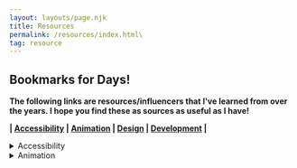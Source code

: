 ```yaml
---
layout: layouts/page.njk
title: Resources
permalink: /resources/index.html\
tag: resource
---
```

## Bookmarks for Days!

**The following links are resources/influencers that I've learned from over the years. I hope you find these as sources
as useful as I have!**

**\| [Accessibility](#accessibility) | [Animation](#animation) | [Design](#design) | [Development](#development) |**

<details>
	<summary>Accessibility</summary>

* **Standard**

  * [W3C Accessibility Standards Overview](https://www.w3.org/WAI/standards-guidelines/)
  * [Web Content Accessibility Guidelines (WCAG) 2.0](https://www.w3.org/TR/WCAG20/)
  * [Standards for Writing Accessibly](https://alistapart.com/article/standards-for-writing-accessibly/)
  * [HTML: A good basis for accessibility](https://developer.mozilla.org/en-US/docs/Learn/Accessibility/HTML)
* **Navigation**

  * [Accessible Mobile Navigation](https://www.a11ymatters.com/pattern/mobile-nav/)
  * [Accessibility for Hamburger Menu](https://medium.com/@linlinghao/accessibility-for-hamburger-menu-a37fa9617a89)
* **Strategy**

  * [ADA Website Compliance: Preparing Your College or University Website](https://www.oho.com/blog/ada-website-compliance-preparing-your-college-or-university-website)
  * [Checklist to Comply with ADA Accessibility in Higher Education](https://opensenselabs.com/blog/articles/checklist-comply-ada-accessibility-higher-education)
  * [ADA Title II Action Guide for State and Local Governments](https://www.adaactionguide.org/action-steps)
  * [Making the Web More Accessible Using Machine Learning](https://medium.com/myplanet-musings/making-the-web-more-accessible-using-machine-learning-8a32eaafdb3a)
  * [14 easy ways to make your website more accessible](https://www.creativebloq.com/advice/14-easy-ways-to-make-your-website-more-accessible)
  * [A11y at Clio: How We Build Accessible UI Web Components](https://labs.clio.com/a11y-at-clio-how-we-build-accessible-ui-web-components-b31d8e1fef23)
  * [United States Web Design System](https://designsystem.digital.gov/)
  * [Checklist to avoid the most common accessibility errors](https://www.brucelawson.co.uk/2019/checklist-to-avoid-the-most-common-accessibility-errors/)
  * [Web Accessibility Tutorials](https://www.w3.org/WAI/tutorials/)
  * [How to be a keyboard accessibility super hero](http://simplyaccessible.com/article/keyboard-superhero/)
  * [Writing CSS with Accessibility in Mind](https://medium.com/@matuzo/writing-css-with-accessibility-in-mind-8514a0007939)
  * [Unexpected accessibility tips](https://www.cjcid.com/articles/unexpected-a11y-tips/)
  * [5 ways content can improve your websites’ accessibility — and overall UX](https://webflow.com/blog/5-ways-content-can-improve-your-websites-accessibility-and-overall-ux)
  * [Start with empathy](https://simplyaccessible.com/article/empathy/)
* **Misc Resources**

  * [The state of accessible web UI frameworks](https://darekkay.com/blog/accessible-ui-frameworks/)
  * [Accessibility Update Towards 2020](https://www.boye-co.com/blog/2019/10/3/accessibility-update-towards-2020)
  * [Growing Accessibility Conversations](https://css-tricks.com/growing-accessibility-conversations/)
  * [Accessibility Reviews](https://a11y.reviews/)
  * [Enhancing The Clickable Area Size](https://ishadeed.com/article/clickable-area/)
  * [Web Components and the Accessibility Object model (AOM)](https://www.24a11y.com/2019/web-components-and-the-aom/)
  * [VICE VERSA - diagonal UI optimized for single hand IX](https://www.behance.net/gallery/12419409/VICE-VERSA-diagonal-UI-optimized-for-a-single-hand-IX)
  * [Accessibility in JavaScript Applications](https://marcysutton.github.io/js-a11y-workshop/)
  * [PUXL - framework](https://puxl.io/)
  * [Nutrition Cards for Accessible Components](https://davatron5000.github.io/a11y-nutrition-cards/)
  * [The A11Y Project](https://a11yproject.com/)
  * [Periodic Table of ARIA 1.0 Roles](https://dylanb.github.io/periodic-aria-roles.html)
  * [WAI-ARIA Authoring Practices 1.1](https://www.w3.org/TR/wai-aria-practices/)
  * [Accessible Rich Internet Applications (WAI-ARIA) 1.1](https://www.w3.org/TR/wai-aria/)
  * [Web Fundamentals - Accessibility](https://developers.google.com/web/fundamentals/accessibility)
  * [Accessibility a Developer's User Story](https://www.telerik.com/blogs/accessibility-developers-user-story)
  * [Accessibility Support](https://a11ysupport.io/)
  * [Using ARIA to enhance SVG accessibility](https://developer.paciellogroup.com/blog/2013/12/using-aria-enhance-svg-accessibility/)
  * [8 things parenting taught me about accessibility](https://simplyaccessible.com/article/8-things-parenting-taught-accessibility/)
  * [Sara Soueidan - What a Year of Learning and Teaching Accessibility Taught Me](https://www.sarasoueidan.com/blog/what-accessibility-taught-me/)
  * [Web Content Accessibility Guidelines (WCAG) Conformance](https://www.deque.com/wcag/)
  * [Website Accessibility – How you can make your website function for people of all abilities, even if you’re not a coder](https://strategybykatie.com/website-accessibility-how-you-can-make-your-website-function-for-people-of-all-abilities-even-if-youre-not-a-coder/)
  * [The A11Y Project - Patterns](https://a11yproject.com/patterns/)
  * [Truths about digital accessibility](https://ericwbailey.design/writing/truths-about-digital-accessibility.html)
  * [Libraries and Accessibility: Accessible Websites](https://libguides.ctstatelibrary.org/dld/accessibility/websites)
  * [Using the Accessibility Checker on Web Pages](https://www.blackbaud.com/files/support/helpfiles/luminate-online/help/Subsystems/Administrator/Content/Ref/Admin_Accessibility_Checker.html)
  * [A smartphone accessibility primer; or, how I learned to stop worrying and master mobile accessibility](https://simplyaccessible.com/article/smartphone-a11y-primer-1/)
  * [Finding the willing: cultivating engagement for
    accessibility](https://simplyaccessible.com/article/finding-willing-cultivating-engagement-accessibility/)
  * [Accessibility Matters](https://www.a11ymatters.com/)
  * [No Style Design System](http://nostyle.herokuapp.com/)
* **Examples**

  * [Accessibility at Yale](https://usability.yale.edu/web-accessibility/accessibility-yale)
  * [Clever](https://clever.com/)
  * [Carnegie Museums of Pittsburgh - Innovation Studio LogoWeb Accessibility Guidelines](http://web-accessibility.carnegiemuseums.org/)
  * [Apple - Accessibility](https://www.apple.com/accessibility/)
  * [Deque - Pattern library](https://pattern-library.dequelabs.com/)
  * [A11Y - Style Guide](https://a11y-style-guide.com/style-guide/)
* **Tools/Testing**

  * [Accessibility Inspector (Firefox)](https://marcozehe.de/2018/04/11/introducing-the-accessibility-inspector-in-the-firefox-developer-tools/)
  * [WAVE Web Accessibility Evaluation Tool](http://wave.webaim.org/)
  * [Accessibility Inspector (Firefox)](https://marcozehe.de/2018/04/11/introducing-the-accessibility-inspector-in-the-firefox-developer-tools/)
  * [Little Forest](https://littleforest.co.uk/)
  * [HTML CodeSniffer](http://squizlabs.github.io/HTML_CodeSniffer/)
  * [Accessibility Insights](https://accessibilityinsights.io/)
  * [webhint](https://webhint.io/)
  * [WebAIM - Contrast Checker](https://webaim.org/resources/contrastchecker/)
  * [accessiBe](https://accessibe.com/)
  * [HTML5 Accessibility](https://www.html5accessibility.com/)
  * [a11y.css - Extension](https://ffoodd.github.io/a11y.css/)
  * [Accessibility Testing Tools](https://css-tricks.com/accessibility-testing-tools/)
  * [Web Accessibility: Tools and Considerations](https://www.sitepoint.com/web-accessibility-tools-considerations/)
  * [Assistive Technologies I Test With](https://daverupert.com/2018/07/assistive-technologies-i-test-with/)
* **Forms**

  * [Accessibility Inspector (Firefox)](https://marcozehe.de/2018/04/11/introducing-the-accessibility-inspector-in-the-firefox-developer-tools/)
  * [How Can I Make My Forms A Little More Accessible?](https://medium.com/@roblcopeland/how-can-i-make-my-forms-a-little-more-accessible-1726d63210f2)
  * [USWDS - Form controls](https://designsystem.digital.gov/components/form-controls/)
  * [USWDS - Form templates](https://designsystem.digital.gov/components/form-templates/)
  * [Where to put buttons on forms](https://adamsilver.io/articles/where-to-put-buttons-in-forms/)
  * [Making a Better Custom Select Element](https://24ways.org/2019/making-a-better-custom-select-element/)
  * [Multi-page Forms](https://www.w3.org/WAI/tutorials/forms/multi-page/)
  * [Accessibility testing a multi-channel form wizard](https://vfowler.com/accessibility-testing-multi-channel-form-wizard/)
* **Legal**

  * [Higher Ed Accessibility Lawsuits, Complaints, and Settlements](https://www.d.umn.edu/~lcarlson/atteam/lawsuits.html)
  * [Feds Prod Universities to Address Website Accessibility Complaints](https://www.insidehighered.com/news/2018/11/06/universities-still-struggle-make-websites-accessible-all)
* **Influencers to Follow**

  * [Kristina Podnar](https://www.kpodnar.com/)
  * [Sara Soueidan](https://www.sarasoueidan.com/)
  * [Sergei Kriger](https://www.sergeikriger.com/)
  * [Aaron Gustafson](https://www.aaron-gustafson.com/)

    Marcy Sutton
* **Code**

  * [CodePen - Hamburger Menu](https://codepen.io/shadeed/pen/PMygee)
  * [Having a Little Fun With Custom Focus Styles](https://css-tricks.com/having-a-little-fun-with-custom-focus-styles/)
* **Documents**

  * [Kristina Podnar - Branding Policy](https://docs.google.com/document/d/1Bka7B6oeyF0N8H_kpR0oWtNQqoZkwvv1YcSlBXOy0CU/edit?usp=sharing)
  * [Kristina Podnar - Logo standard](https://docs.google.com/document/d/1cgjG_LYLcjxJkklF-JkOxo-mFNX9cKXjx0WVT9Stl7U/edit?usp=sharing)
  * [Kristina Podnar - Privacy policy](https://docs.google.com/document/d/1lLZWnkZPWn8HVjR3nkH1lv2AHscaHjntjbeKPrKtp-M/edit?usp=sharing)
  * [Kristina Podnar - Privacy statement](https://docs.google.com/document/d/1ZeHNfqBDOXd7ZmTKIG9UFVukH75AJqZyAsEyM5QQ7dM/edit)
  * [Kristina Podnar - Accessibility policy we developed for Greg V](https://docs.google.com/document/d/12bQ7zFqiS5KLnDSC4nQU60JoL0CJarujsDUtlEB_KXI/edit?usp=sharing)
</details>

<details>
	<summary>Animation</summary>

* **Influencers to Follow**

  * [Chris Gannon](https://twitter.com/ChrisGannon)
  * [Sarah Drasner](https://twitter.com/sarah_edo)
  * [Carl Schoof](https://twitter.com/snorklTV)
</details>